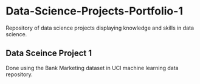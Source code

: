 # Data-Science-Projects-Portfolio-1
Repository of data science projects displaying knowledge and skills in data science.

## Data Sceince Project 1
Done using the Bank Marketing dataset in UCI machine learning data repository.
